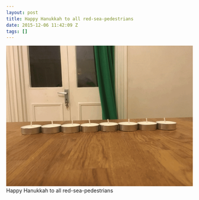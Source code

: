 ```yaml
---
layout: post
title: Happy Hanukkah to all red-sea-pedestrians
date: 2015-12-06 11:42:09 Z
tags: []
---
```

![](/media/2015/12/134649298279.gif)
Happy Hanukkah to all red-sea-pedestrians
